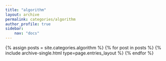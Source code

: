 ```yaml
---
title: "algorithm"
layout: archive
permalink: categories/algorithm
author_profile: true
sidebar:
    nav: "docs"
---
```



{% assign posts = site.categories.algorithm %}
{% for post in posts %} {% include archive-single.html type=page.entries_layout %} {% endfor %}